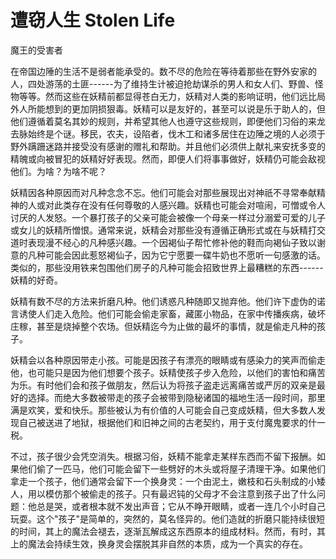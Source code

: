# 遭窃人生 Stolen Life

魔王的受害者

在帝国边陲的生活不是弱者能承受的。数不尽的危险在等待着那些在野外安家的人，四处游荡的土匪------为了维持生计被迫抢劫谋杀的男人和女人们、野兽、怪物等等。然而这些在妖精前都显得苍白无力，妖精对人类的影响证明，他们远比局外人所能想到的更加阴损狠毒。妖精可以是友好的，甚至可以说是乐于助人的，但他们遵循着莫名其妙的规则，并希望其他人也遵守这些规则，即便他们习俗的来龙去脉始终是个谜。移民，农夫，设陷者，伐木工和诸多居住在边陲之境的人必须于野外蹒跚迷路并接受没有感谢的赠礼和帮助。并且他们必须供上献礼来安抚多变的精魄或向被冒犯的妖精好好表现。然而，即便人们将事事做好，妖精仍可能会敌视他们。为啥？为啥不呢？

妖精因各种原因而对凡种念念不忘。他们可能会对那些展现出对神祇不寻常奉献精神的人或对此类存在没有任何尊敬的人感兴趣。妖精也可能会对喧闹，可憎或令人讨厌的人发怒。一个暴打孩子的父亲可能会被像一个母亲一样过分溺爱可爱的儿子或女儿的妖精所憎恨。通常来说，妖精会对那些没有遵循正确形式或在与妖精打交道时表现漫不经心的凡种感兴趣。一个因褐仙子帮忙修补他的鞋而向褐仙子致以谢意的凡种可能会因此惹怒褐仙子，因为它宁愿要一碟牛奶也不愿听一句感激的话。类似的，那些没用铁来包围他们房子的凡种可能会招致世界上最糟糕的东西------妖精的好奇。

妖精有数不尽的方法来折磨凡种。他们诱惑凡种随即又抛弃他。他们许下虚伪的诺言诱使人们走入危险。他们可能会偷走家畜，藏匿小物品，在家中传播疾病，破坏庄稼，甚至是烧掉整个农场。但妖精迄今为止做的最坏的事情，就是偷走凡种的孩子。

妖精会以各种原因带走小孩。可能是因孩子有漂亮的眼睛或有感染力的笑声而偷走他，也可能只是因为他们想要个孩子。妖精使孩子步入危险，以他们的害怕和痛苦为乐。有时他们会和孩子做朋友，然后认为将孩子盗走远离痛苦或严厉的双亲是最好的选择。而绝大多数被带走的孩子会被带到隐秘诸国的福地生活一段时间，那里满是欢笑，爱和快乐。那些被认为有价值的人可能会自己变成妖精，但大多数人发现自己被送进了地狱，根据他们和旧神之间的古老契约，用于支付魔鬼要求的什一税。

不过，孩子很少会凭空消失。根据习俗，妖精不能拿走某样东西而不留下报酬。如果他们偷了一匹马，他们可能会留下一些劈好的木头或将屋子清理干净。如果他们拿走一个孩子，他们通常会留下一个换身灵：一个由泥土，嫩枝和石头制成的小矮人，用以模仿那个被偷走的孩子。只有最迟钝的父母才不会注意到孩子出了什么问题：他总是哭，或者根本就不发出声音；它从不睁开眼睛，或者一连几个小时自己玩耍。这个"孩子"是简单的，突然的，莫名怪异的。他们造就的折磨只能持续很短的时间，其上的魔法会褪去，逐渐瓦解成这东西原本的组成材料。然而，有时，其上的魔法会持续生效，换身灵会摆脱其非自然的本质，成为一个真实的存在。

